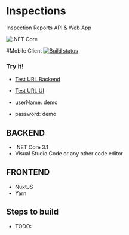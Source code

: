 # Inspections
Inspection Reports API & Web App

![.NET Core](https://github.com/ivaneliasoo/Inspections/workflows/.NET%20Core/badge.svg)

#Mobile Client
[![Build status](https://build.appcenter.ms/v0.1/apps/c0aef46b-14ea-490f-aac3-f99e4e1f6b3b/branches/dev/badge)](https://appcenter.ms)

### Try it!
- [Test URL Backend](https://inspectionsscb.azurewebsites.net/index.html)
- [Test URL UI](https://cs7c5b6c6297fa7x4968xaea.z21.web.core.windows.net/)

- userName: demo
- password: demo

BACKEND
----------
- .NET Core 3.1
- Visual Studio Code or any other code editor

FRONTEND
----------
- NuxtJS
- Yarn

Steps to build
---
- TODO:

